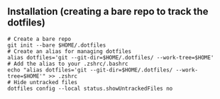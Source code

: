 ## Installation (creating a bare repo to track the dotfiles)

```
# Create a bare repo
git init --bare $HOME/.dotfiles
# Create an alias for managing dotfiles
alias dotfiles='git --git-dir=$HOME/.dotfiles/ --work-tree=$HOME'
# Add the alias to your .zshrc/.bashrc
echo "alias dotfiles='git --git-dir=$HOME/.dotfiles/ --work-tree=$HOME'" >> .zshrc
# Hide untracked files
dotfiles config --local status.showUntrackedFiles no
```
